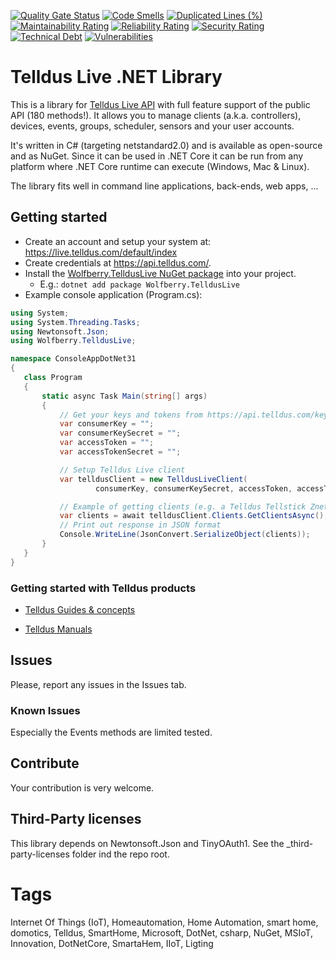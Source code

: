 [![Quality Gate Status](https://sonarcloud.io/api/project_badges/measure?project=wolfberry-ab_telldus-live-dotnet&metric=alert_status)](https://sonarcloud.io/dashboard?id=wolfberry-ab_telldus-live-dotnet)
[![Code Smells](https://sonarcloud.io/api/project_badges/measure?project=wolfberry-ab_telldus-live-dotnet&metric=code_smells)](https://sonarcloud.io/dashboard?id=wolfberry-ab_telldus-live-dotnet)
[![Duplicated Lines (%)](https://sonarcloud.io/api/project_badges/measure?project=wolfberry-ab_telldus-live-dotnet&metric=duplicated_lines_density)](https://sonarcloud.io/dashboard?id=wolfberry-ab_telldus-live-dotnet)
[![Maintainability Rating](https://sonarcloud.io/api/project_badges/measure?project=wolfberry-ab_telldus-live-dotnet&metric=sqale_rating)](https://sonarcloud.io/dashboard?id=wolfberry-ab_telldus-live-dotnet)
[![Reliability Rating](https://sonarcloud.io/api/project_badges/measure?project=wolfberry-ab_telldus-live-dotnet&metric=reliability_rating)](https://sonarcloud.io/dashboard?id=wolfberry-ab_telldus-live-dotnet)
[![Security Rating](https://sonarcloud.io/api/project_badges/measure?project=wolfberry-ab_telldus-live-dotnet&metric=security_rating)](https://sonarcloud.io/dashboard?id=wolfberry-ab_telldus-live-dotnet)
[![Technical Debt](https://sonarcloud.io/api/project_badges/measure?project=wolfberry-ab_telldus-live-dotnet&metric=sqale_index)](https://sonarcloud.io/dashboard?id=wolfberry-ab_telldus-live-dotnet)
[![Vulnerabilities](https://sonarcloud.io/api/project_badges/measure?project=wolfberry-ab_telldus-live-dotnet&metric=vulnerabilities)](https://sonarcloud.io/dashboard?id=wolfberry-ab_telldus-live-dotnet)

# Telldus Live .NET Library

This is a library for [Telldus Live API](https://api.telldus.com) with full feature support of the public API (180 methods!).
It allows you to manage clients (a.k.a. controllers), devices, events, groups, scheduler, sensors and your user accounts.

It's written in C# (targeting netstandard2.0) and is available as open-source and as NuGet. Since it can be used
in .NET Core it can be run from any platform where .NET Core runtime can execute (Windows, Mac & Linux).

The library fits well in command line applications, back-ends, web apps, ...

## Getting started

- Create an account and setup your system at: https://live.telldus.com/default/index
- Create credentials at https://api.telldus.com/.
- Install the [Wolfberry.TelldusLive NuGet package](https://www.nuget.org/packages/Wolfberry.TelldusLive/) into your project.
  - E.g.: `dotnet add package Wolfberry.TelldusLive`
- Example console application (Program.cs):
 ```c#
using System;
using System.Threading.Tasks;
using Newtonsoft.Json;
using Wolfberry.TelldusLive;

namespace ConsoleAppDotNet31
{
    class Program
    {
        static async Task Main(string[] args)
        {
            // Get your keys and tokens from https://api.telldus.com/keys/index
            var consumerKey = "";
            var consumerKeySecret = "";
            var accessToken = "";
            var accessTokenSecret = "";

            // Setup Telldus Live client
            var telldusClient = new TelldusLiveClient(
                    consumerKey, consumerKeySecret, accessToken, accessTokenSecret);

            // Example of getting clients (e.g. a Telldus Tellstick Znet Lite v2 controller)
            var clients = await telldusClient.Clients.GetClientsAsync();
            // Print out response in JSON format
            Console.WriteLine(JsonConvert.SerializeObject(clients));
        }
    }
}
```

### Getting started with Telldus products

- [Telldus Guides & concepts](https://start.telldus.com/help/guides)

- [Telldus Manuals](https://start.telldus.com/help/manuals)

## Issues

Please, report any issues in the Issues tab.

### Known Issues

Especially the Events methods are limited tested.

## Contribute

Your contribution is very welcome.

## Third-Party licenses

This library depends on Newtonsoft.Json and TinyOAuth1. See the _third-party-licenses folder ind the repo root.

# Tags

Internet Of Things (IoT), Homeautomation, Home Automation, smart home, domotics, Telldus, SmartHome, Microsoft, DotNet, csharp, NuGet, MSIoT, Innovation, DotNetCore, SmartaHem, IIoT, Ligting
